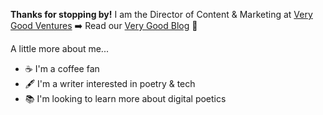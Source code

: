 **Thanks for stopping by!**
I am the Director of Content & Marketing at [Very Good Ventures](https://verygood.ventures/) ➡️  Read our [Very Good Blog](https://verygood.ventures/blog) 🦄

A little more about me...
- ☕ I'm a coffee fan
- 🖋️ I'm a writer interested in poetry & tech
- 📚 I'm looking to learn more about digital poetics
